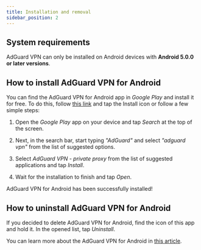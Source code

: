 ```yaml
---
title: Installation and removal
sidebar_position: 2
---
```


## System requirements

AdGuard VPN can only be installed on Android devices with **Android 5.0.0 or later versions**.

## How to install AdGuard VPN for Android

You can find the AdGuard VPN for Android app in *Google Play* and install it for free. To do this, follow [this link](https://play.google.com/store/apps/details?id=com.adguard.vpn) and tap the Install icon or follow a few simple steps:

1. Open the *Google Play* app on your device and tap *Search* at the top of the screen.

2. Next, in the search bar, start typing *"AdGuard"* and select *"adguard vpn"* from the list of suggested options.

3. Select *AdGuard VPN - private proxy* from the list of suggested applications and tap *Install*.

4. Wait for the installation to finish and tap *Open*.

AdGuard VPN for Android has been successfully installed!

## How to uninstall AdGuard VPN for Android

If you decided to delete AdGuard VPN for Android, find the icon of this app and hold it. In the opened list, tap *Uninstall*.

You can learn more about the AdGuard VPN for Android in [this article](/adguard-vpn-for-android/overview).
